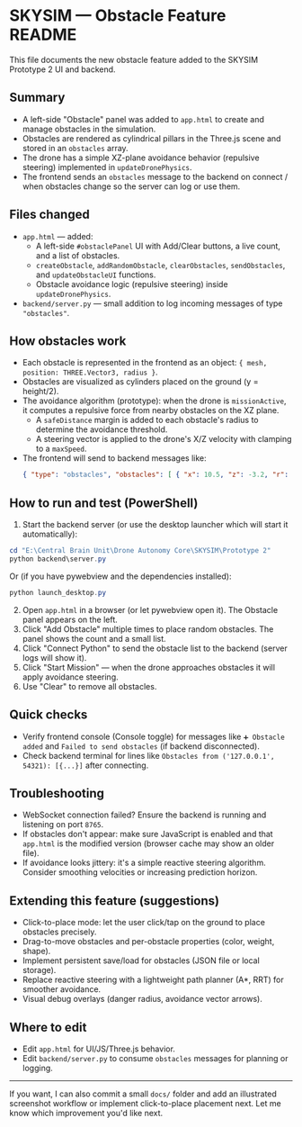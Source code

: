 # SKYSIM — Obstacle Feature README

This file documents the new obstacle feature added to the SKYSIM Prototype 2 UI and backend.

## Summary
- A left-side "Obstacle" panel was added to `app.html` to create and manage obstacles in the simulation.
- Obstacles are rendered as cylindrical pillars in the Three.js scene and stored in an `obstacles` array.
- The drone has a simple XZ-plane avoidance behavior (repulsive steering) implemented in `updateDronePhysics`.
- The frontend sends an `obstacles` message to the backend on connect / when obstacles change so the server can log or use them.

## Files changed
- `app.html` — added:
  - A left-side `#obstaclePanel` UI with Add/Clear buttons, a live count, and a list of obstacles.
  - `createObstacle`, `addRandomObstacle`, `clearObstacles`, `sendObstacles`, and `updateObstacleUI` functions.
  - Obstacle avoidance logic (repulsive steering) inside `updateDronePhysics`.
- `backend/server.py` — small addition to log incoming messages of type `"obstacles"`.

## How obstacles work
- Each obstacle is represented in the frontend as an object: `{ mesh, position: THREE.Vector3, radius }`.
- Obstacles are visualized as cylinders placed on the ground (y = height/2).
- The avoidance algorithm (prototype): when the drone is `missionActive`, it computes a repulsive force from nearby obstacles on the XZ plane.
  - A `safeDistance` margin is added to each obstacle's radius to determine the avoidance threshold.
  - A steering vector is applied to the drone's X/Z velocity with clamping to a `maxSpeed`.
- The frontend will send to backend messages like:
  ```json
  { "type": "obstacles", "obstacles": [ { "x": 10.5, "z": -3.2, "r": 2.3 }, ... ] }
  ```

## How to run and test (PowerShell)
1. Start the backend server (or use the desktop launcher which will start it automatically):

```powershell
cd "E:\Central Brain Unit\Drone Autonomy Core\SKYSIM\Prototype 2"
python backend\server.py
```

Or (if you have pywebview and the dependencies installed):

```powershell
python launch_desktop.py
```

2. Open `app.html` in a browser (or let pywebview open it). The Obstacle panel appears on the left.
3. Click "Add Obstacle" multiple times to place random obstacles. The panel shows the count and a small list.
4. Click "Connect Python" to send the obstacle list to the backend (server logs will show it).
5. Click "Start Mission" — when the drone approaches obstacles it will apply avoidance steering.
6. Use "Clear" to remove all obstacles.

## Quick checks
- Verify frontend console (Console toggle) for messages like `➕ Obstacle added` and `Failed to send obstacles` (if backend disconnected).
- Check backend terminal for lines like `Obstacles from ('127.0.0.1', 54321): [{...}]` after connecting.

## Troubleshooting
- WebSocket connection failed? Ensure the backend is running and listening on port `8765`.
- If obstacles don't appear: make sure JavaScript is enabled and that `app.html` is the modified version (browser cache may show an older file).
- If avoidance looks jittery: it's a simple reactive steering algorithm. Consider smoothing velocities or increasing prediction horizon.

## Extending this feature (suggestions)
- Click-to-place mode: let the user click/tap on the ground to place obstacles precisely.
- Drag-to-move obstacles and per-obstacle properties (color, weight, shape).
- Implement persistent save/load for obstacles (JSON file or local storage).
- Replace reactive steering with a lightweight path planner (A*, RRT) for smoother avoidance.
- Visual debug overlays (danger radius, avoidance vector arrows).

## Where to edit
- Edit `app.html` for UI/JS/Three.js behavior.
- Edit `backend/server.py` to consume `obstacles` messages for planning or logging.

---

If you want, I can also commit a small `docs/` folder and add an illustrated screenshot workflow or implement click-to-place placement next. Let me know which improvement you'd like next.
